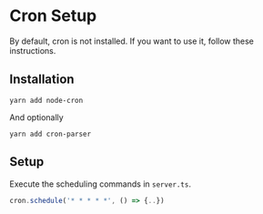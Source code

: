 # Cron Setup

By default, cron is not installed. If you want to use it, follow these instructions.

## Installation

```shell
yarn add node-cron
```

And optionally 

```shell
yarn add cron-parser
```

## Setup
Execute the scheduling commands in `server.ts`.

```typescript
cron.schedule('* * * * *', () => {..})
```